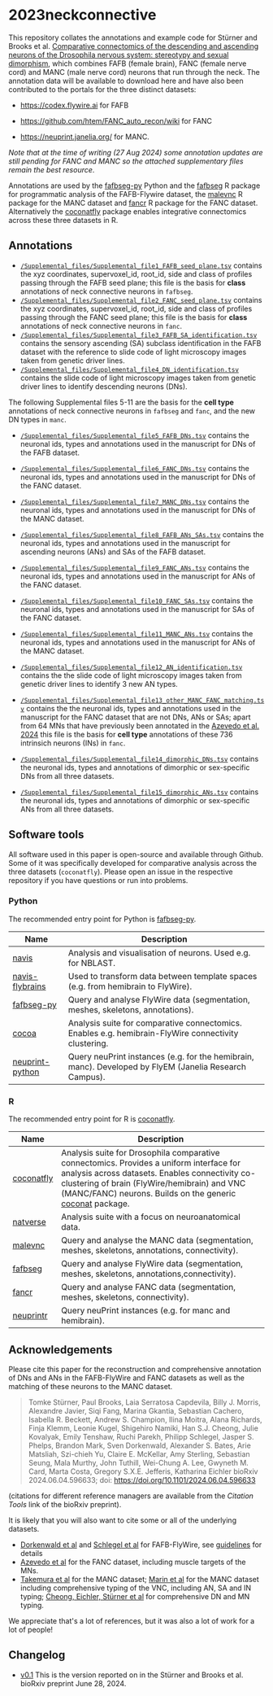 # 2023neckconnective

This repository collates the annotations and example code for Stürner and Brooks et al. [Comparative connectomics of the descending and ascending neurons of the Drosophila nervous system: stereotypy and sexual dimorphism](https://doi.org/10.1101/2024.06.04.596633), which combines FAFB (female brain), FANC (female nerve cord) and MANC (male nerve cord) neurons that run through the neck. The annotation data will be available to download here and have also been contributed to the portals for the three distinct datasets:

-   <https://codex.flywire.ai> for FAFB

-   <https://github.com/htem/FANC_auto_recon/wiki> for FANC

-   <https://neuprint.janelia.org/> for MANC.

*Note that at the time of writing (27 Aug 2024) some annotation updates are still pending for FANC and MANC so the attached supplementary files remain the best resource*.

Annotations are used by the [fafbseg-py](https://fafbseg-py.readthedocs.io/) Python and the [fafbseg](https://natverse.org/fafbseg/) R package for programmatic analysis of the FAFB-Flywire dataset, the [malevnc](https://natverse.org/malevnc/) R package for the MANC dataset and [fancr](https://flyconnectome.github.io/fancr/) R package for the FANC dataset. Alternatively the [coconatfly](https://natverse.org/coconatfly/) package enables integrative connectomics across these three datasets in R.

## Annotations

-   [`/Supplemental_files/Supplemental_file1_FAFB_seed_plane.tsv`](Supplemental_files/Supplemental_file1_FAFB_seed_plane.tsv) contains the xyz coordinates, supervoxel_id, root_id, side and class of profiles passing through the FAFB seed plane; this file is the basis for **class** annotations of neck connective neurons in `fafbseg`.
-   [`/Supplemental_files/Supplemental_file2_FANC_seed_plane.tsv`](Supplemental_files/Supplemental_file2_FANC_seed_plane.tsv) contains the xyz coordinates, supervoxel_id, root_id, side and class of profiles passing through the FANC seed plane; this file is the basis for **class** annotations of neck connective neurons in `fanc`.
-   [`/Supplemental_files/Supplemental_file3_FAFB_SA_identification.tsv`](Supplemental_files/Supplemental_file3_FAFB_SA_identification.tsv) contains the sensory ascending (SA) subclass identification in the FAFB dataset with the reference to slide code of light microscopy images taken from genetic driver lines.
-   [`/Supplemental_files/Supplemental_file4_DN_identification.tsv`](Supplemental_files/Supplemental_file4_DN_identification.tsv) contains the slide code of light microscopy images taken from genetic driver lines to identify descending neurons (DNs).

The following Supplemental files 5-11 are the basis for the **cell type** annotations of neck connective neurons in `fafbseg` and `fanc`, and the new DN types in `manc`.
-   [`/Supplemental_files/Supplemental_file5_FAFB_DNs.tsv`](Supplemental_files/Supplemental_file5_FAFB_DNs.tsv) contains the neuronal ids, types and annotations used in the manuscript for DNs of the FAFB dataset.
-   [`/Supplemental_files/Supplemental_file6_FANC_DNs.tsv`](Supplemental_files/Supplemental_file6_FANC_DNs.tsv) contains the neuronal ids, types and annotations used in the manuscript for DNs of the FANC dataset.
-   [`/Supplemental_files/Supplemental_file7_MANC_DNs.tsv`](Supplemental_files/Supplemental_file7_MANC_DNs.tsv) contains the neuronal ids, types and annotations used in the manuscript for DNs of the MANC dataset.
-   [`/Supplemental_files/Supplemental_file8_FAFB_ANs_SAs.tsv`](Supplemental_files/Supplemental_file8_FAFB_ANs_SAs.tsv) contains the neuronal ids, types and annotations used in the manuscript for ascending neurons (ANs) and SAs of the FAFB dataset.
-   [`/Supplemental_files/Supplemental_file9_FANC_ANs.tsv`](Supplemental_files/Supplemental_file9_FANC_ANs.tsv) contains the neuronal ids, types and annotations used in the manuscript for ANs of the FANC dataset.
-   [`/Supplemental_files/Supplemental_file10_FANC_SAs.tsv`](Supplemental_files/Supplemental_file10_FANC_SAs.tsv) contains the neuronal ids, types and annotations used in the manuscript for SAs of the FANC dataset.
-   [`/Supplemental_files/Supplemental_file11_MANC_ANs.tsv`](Supplemental_files/Supplemental_file11_MANC_ANs.tsv) contains the neuronal ids, types and annotations used in the manuscript for ANs of the MANC dataset.

-   [`/Supplemental_files/Supplemental_file12_AN_identification.tsv`](Supplemental_files/Supplemental_file12_AN_identification.tsv) contains the the slide code of light microscopy images taken from genetic driver lines to identify 3 new AN types.
-   [`/Supplemental_files/Supplemental_file13_other_MANC_FANC_matching.tsv`](Supplemental_files/Supplemental_file13_other_MANC_FANC_matching.tsv) contains the the neuronal ids, types and annotations used in the manuscript for the FANC dataset that are not DNs, ANs or SAs; apart from 64 MNs that have previously been annotated in the [Azevedo et al. 2024](https://www.nature.com/articles/s41586-024-07389-x) this file is the basis for **cell type** annotations of these 736 intrinsich neurons (INs) in `fanc`.
-   [`/Supplemental_files/Supplemental_file14_dimorphic_DNs.tsv`](Supplemental_files/Supplemental_file14_dimorphic_DNs.tsv) contains the neuronal ids, types and annotations of dimorphic or sex-specific DNs from all three datasets.
-   [`/Supplemental_files/Supplemental_file15_dimorphic_ANs.tsv`](Supplemental_files/Supplemental_file15_dimorphic_ANs.tsv) contains the neuronal ids, types and annotations of dimorphic or sex-specific ANs from all three datasets.


## Software tools

All software used in this paper is open-source and available through Github. Some of it was specifically developed for comparative analysis across the three datasets (`coconatfly`). Please open an issue in the respective repository if you have questions or run into problems.

### Python

The recommended entry point for Python is [fafbseg-py](https://github.com/flyconnectome/fafbseg-py).

| Name                                                                      | Description                                                                                            |
|-------------------|----------------------------------------------------|
| [navis](https://github.com/navis-org/navis)                               | Analysis and visualisation of neurons. Used e.g. for NBLAST.                                           |
| [navis-flybrains](https://github.com/navis-org/navis-flybrains)           | Used to transform data between template spaces (e.g. from hemibrain to FlyWire).                       |
| [fafbseg-py](https://github.com/flyconnectome/fafbseg-py)                 | Query and analyse FlyWire data (segmentation, meshes, skeletons, annotations).                         |
| [cocoa](https://github.com/flyconnectome/cocoa)                           | Analysis suite for comparative connectomics. Enables e.g. hemibrain-FlyWire connectivity clustering.   |
| [neuprint-python](https://github.com/connectome-neuprint/neuprint-python) | Query neuPrint instances (e.g. for the hemibrain, manc). Developed by FlyEM (Janelia Research Campus). |

### R

The recommended entry point for R is [coconatfly](https://natverse.org/coconatfly).

| Name                                            | Description                                                                                                                                                                                                                                                                                   |
|------------------|------------------------------------------------------|
| [coconatfly](https://natverse.org/coconatfly)   | Analysis suite for Drosophila comparative connectomics. Provides a uniform interface for analysis across datasets. Enables connectivity co-clustering of brain (FlyWire/hemibrain) and VNC (MANC/FANC) neurons. Builds on the generic [coconat](https://github.com/natverse/coconat) package. |
| [natverse](https://natverse.org)                | Analysis suite with a focus on neuroanatomical data.                                                                                                                                                                                                                                          |
| [malevnc](https://natverse.org/malevnc)         | Query and analyse the MANC data (segmentation, meshes, skeletons, annotations, connectivity).                                                                                                                                                                                                 |
| [fafbseg](https://natverse.org/fafbseg)         | Query and analyse FlyWire data (segmentation, meshes, skeletons, annotations,connectivity).                                                                                                                                                                                                   |
| [fancr](https://flyconnectome.github.io/fancr/) | Query and analyse FANC data (segmentation, meshes, skeletons, connectivity).                                                                                                                                                                                                                  |
| [neuprintr](https://natverse.org/neuprintr)     | Query neuPrint instances (e.g. for manc and hemibrain).                                                                                                                                                                                                                                       |

## Acknowledgements

Please cite this paper for the reconstruction and comprehensive annotation of DNs and ANs in the FAFB-FlyWire and FANC datasets as well as the matching of these neurons to the MANC dataset.

> Tomke Stürner, Paul Brooks, Laia Serratosa Capdevila, Billy J. Morris, Alexandre Javier, Siqi Fang, Marina Gkantia, Sebastian Cachero, Isabella R. Beckett, Andrew S. Champion, Ilina Moitra, Alana Richards, Finja Klemm, Leonie Kugel, Shigehiro Namiki, Han S.J. Cheong, Julie Kovalyak, Emily Tenshaw, Ruchi Parekh, Philipp Schlegel, Jasper S. Phelps, Brandon Mark, Sven Dorkenwald, Alexander S. Bates, Arie Matsliah, Szi-chieh Yu, Claire E. McKellar, Amy Sterling, Sebastian Seung, Mala Murthy, John Tuthill, Wei-Chung A. Lee, Gwyneth M. Card, Marta Costa, Gregory S.X.E. Jefferis, Katharina Eichler bioRxiv 2024.06.04.596633; doi: <https://doi.org/10.1101/2024.06.04.596633>

(citations for different reference managers are available from the *Citation Tools* link of the bioRxiv preprint).

It is likely that you will also want to cite some or all of the underlying datasets.

-   [Dorkenwald et al](https://www.biorxiv.org/content/10.1101/2023.06.27.546656) and [Schlegel et al](https://www.biorxiv.org/content/10.1101/2023.06.27.546055) for FAFB-FlyWire, see [guidelines](https://flywire.ai/guidelines) for details
-   [Azevedo et al](https://github.com/htem/FANC_auto_recon/wiki/Connectomic-reconstruction-of-a-female-Drosophila-ventral-nerve-cord-%28Azevedo%2C-Lesser%2C-Phelps%2C-Mark-et-al.-2024-Nature%29) for the FANC dataset, including muscle targets of the MNs.
-   [Takemura et al](https://doi.org/10.7554/eLife.97769.1) for the MANC dataset; [Marin et al](https://doi.org/10.7554/eLife.97766) for the MANC dataset including comprehensive typing of the VNC, including AN, SA and IN typing; [Cheong, Eichler, Stürner et al](https://doi.org/10.7554/eLife.96084.1) for comprehensive DN and MN typing.

We appreciate that's a lot of references, but it was also a lot of work for a lot of people!

## Changelog

-   [v0.1](https://github.com/flyconnectome/2023neckconnective/releases/tag/v0.1) This is the version reported on in the Stürner and Brooks et al. bioRxiv preprint June 28, 2024.

